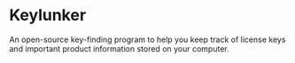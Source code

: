 Keylunker
=========

An open-source key-finding program to help you keep track of license keys and important product information stored on your computer.
